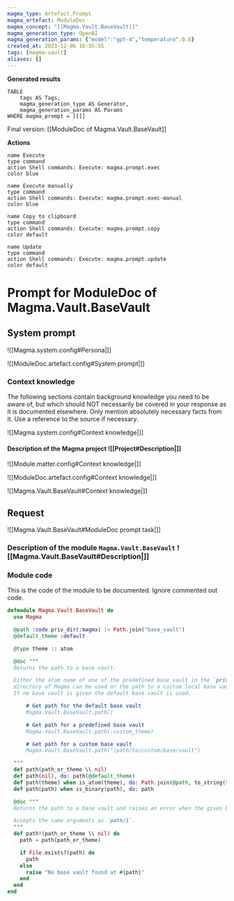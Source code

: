 ```yaml
---
magma_type: Artefact.Prompt
magma_artefact: ModuleDoc
magma_concept: "[[Magma.Vault.BaseVault]]"
magma_generation_type: OpenAI
magma_generation_params: {"model":"gpt-4","temperature":0.6}
created_at: 2023-12-06 16:35:55
tags: [magma-vault]
aliases: []
---
```


**Generated results**

```dataview
TABLE
	tags AS Tags,
	magma_generation_type AS Generator,
	magma_generation_params AS Params
WHERE magma_prompt = [[]]
```

Final version: [[ModuleDoc of Magma.Vault.BaseVault]]

**Actions**

```button
name Execute
type command
action Shell commands: Execute: magma.prompt.exec
color blue
```
```button
name Execute manually
type command
action Shell commands: Execute: magma.prompt.exec-manual
color blue
```
```button
name Copy to clipboard
type command
action Shell commands: Execute: magma.prompt.copy
color default
```
```button
name Update
type command
action Shell commands: Execute: magma.prompt.update
color default
```

# Prompt for ModuleDoc of Magma.Vault.BaseVault

## System prompt

![[Magma.system.config#Persona|]]

![[ModuleDoc.artefact.config#System prompt|]]

### Context knowledge

The following sections contain background knowledge you need to be aware of, but which should NOT necessarily be covered in your response as it is documented elsewhere. Only mention absolutely necessary facts from it. Use a reference to the source if necessary.

![[Magma.system.config#Context knowledge|]]

#### Description of the Magma project ![[Project#Description|]]

![[Module.matter.config#Context knowledge|]]

![[ModuleDoc.artefact.config#Context knowledge|]]

![[Magma.Vault.BaseVault#Context knowledge|]]


## Request

![[Magma.Vault.BaseVault#ModuleDoc prompt task|]]

### Description of the module `Magma.Vault.BaseVault` ![[Magma.Vault.BaseVault#Description|]]

### Module code

This is the code of the module to be documented. Ignore commented out code.

```elixir
defmodule Magma.Vault.BaseVault do
  use Magma

  @path :code.priv_dir(:magma) |> Path.join("base_vault")
  @default_theme :default

  @type theme :: atom

  @doc """
  Returns the path to a base vault.

  Either the atom name of one of the predefined base vault in the `priv/base_vault`
  directory of Magma can be used or the path to a custom local base vault.
  If no base vault is given the default base vault is used.

      # Get path for the default base vault
      Magma.Vault.BaseVault.path()

      # Get path for a predefined base vault
      Magma.Vault.BaseVault.path(:custom_theme)

      # Get path for a custom base vault
      Magma.Vault.BaseVault.path("/path/to/custom/base/vault")

  """
  def path(path_or_theme \\ nil)
  def path(nil), do: path(@default_theme)
  def path(theme) when is_atom(theme), do: Path.join(@path, to_string(theme))
  def path(path) when is_binary(path), do: path

  @doc """
  Returns the path to a base vault and raises an error when the given base vault does not exist.

  Accepts the same arguments as `path/1`.
  """
  def path!(path_or_theme \\ nil) do
    path = path(path_or_theme)

    if File.exists?(path) do
      path
    else
      raise "No base vault found at #{path}"
    end
  end
end

```
